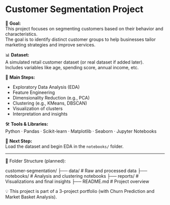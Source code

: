 # Customer Segmentation Project

🎯 **Goal:**  
This project focuses on segmenting customers based on their behavior and characteristics.  
The goal is to identify distinct customer groups to help businesses tailor marketing strategies and improve services.

📊 **Dataset:**  
A simulated retail customer dataset (or real dataset if added later).  
Includes variables like age, spending score, annual income, etc.

📌 **Main Steps:**
- Exploratory Data Analysis (EDA)
- Feature Engineering
- Dimensionality Reduction (e.g., PCA)
- Clustering (e.g., KMeans, DBSCAN)
- Visualization of clusters
- Interpretation and insights

🛠️ **Tools & Libraries:**  
Python · Pandas · Scikit-learn · Matplotlib · Seaborn · Jupyter Notebooks

🚀 **Next Step:**  
Load the dataset and begin EDA in the `notebooks/` folder.

---

📁 Folder Structure (planned):

customer-segmentation/
├── data/ # Raw and processed data
├── notebooks/ # Analysis and clustering notebooks
├── reports/ # Visualizations and final insights
├── README.md # Project overview



💡 This project is part of a 3-project portfolio (with Churn Prediction and Market Basket Analysis).

